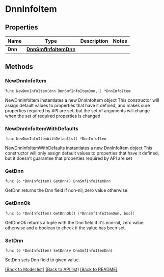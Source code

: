 # DnnInfoItem

## Properties

Name | Type | Description | Notes
------------ | ------------- | ------------- | -------------
**Dnn** | [**DnnSmfInfoItemDnn**](DnnSmfInfoItemDnn.md) |  | 

## Methods

### NewDnnInfoItem

`func NewDnnInfoItem(dnn DnnSmfInfoItemDnn, ) *DnnInfoItem`

NewDnnInfoItem instantiates a new DnnInfoItem object
This constructor will assign default values to properties that have it defined,
and makes sure properties required by API are set, but the set of arguments
will change when the set of required properties is changed

### NewDnnInfoItemWithDefaults

`func NewDnnInfoItemWithDefaults() *DnnInfoItem`

NewDnnInfoItemWithDefaults instantiates a new DnnInfoItem object
This constructor will only assign default values to properties that have it defined,
but it doesn't guarantee that properties required by API are set

### GetDnn

`func (o *DnnInfoItem) GetDnn() DnnSmfInfoItemDnn`

GetDnn returns the Dnn field if non-nil, zero value otherwise.

### GetDnnOk

`func (o *DnnInfoItem) GetDnnOk() (*DnnSmfInfoItemDnn, bool)`

GetDnnOk returns a tuple with the Dnn field if it's non-nil, zero value otherwise
and a boolean to check if the value has been set.

### SetDnn

`func (o *DnnInfoItem) SetDnn(v DnnSmfInfoItemDnn)`

SetDnn sets Dnn field to given value.



[[Back to Model list]](../README.md#documentation-for-models) [[Back to API list]](../README.md#documentation-for-api-endpoints) [[Back to README]](../README.md)


